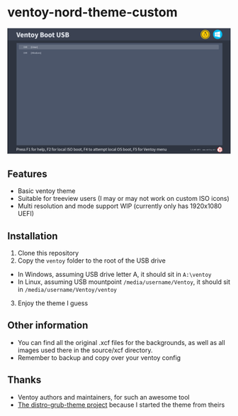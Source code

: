 # ventoy-nord-theme-custom

![demo image for 1080p uefi mode](https://github.com/giabao06/ventoy-nord-theme-custom/blob/main/source/assets/demo_1080_uefi.png?raw=true)

## Features
 - Basic ventoy theme
 - Suitable for treeview users (I may or may not work on custom ISO icons)
 - Multi resolution and mode support WIP (currently only has 1920x1080 UEFI)
 
## Installation
 1. Clone this repository
 2. Copy the `ventoy` folder to the root of the USB drive
  - In Windows, assuming USB drive letter A, it should sit in `A:\ventoy`
  - In Linux, assuming USB mountpoint `/media/username/Ventoy`, it should sit in `/media/username/Ventoy/ventoy`
 3. Enjoy the theme I guess
 
## Other information
 - You can find all the original .xcf files for the backgrounds, as well as all images used there in the source/xcf directory.
 - Remember to backup and copy over your ventoy config  
 
## Thanks
 - Ventoy authors and maintainers, for such an awesome tool
 - [The distro-grub-theme project](https://github.com/AdisonCavani/distro-grub-themes) because I started the theme from theirs
